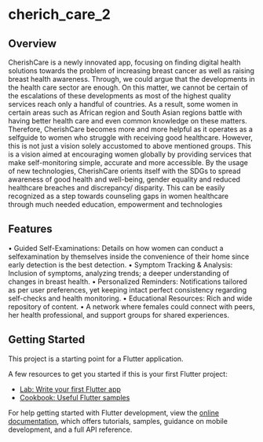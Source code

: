 # cherich_care_2


## Overview

CherishCare is a newly innovated app, focusing on finding digital health solutions towards the problem of increasing breast cancer as well as raising breast health awareness. Through, we could argue that the developments in the health care sector are enough. On this matter, we cannot be certain of the escalations of these developments as most of the highest quality services reach only a handful of countries. As a result, some women in certain areas such as African region and South Asian regions battle with having better health care and even common knowledge on these matters. Therefore, CherishCare becomes more and more helpful as it operates as a selfguide to women who struggle with receiving good healthcare. However, this is not just a vision solely accustomed to above mentioned groups. This is a vision aimed at encouraging women globally by providing services that make self-monitoring simple, accurate and more accessible. By the usage of new technologies, CherishCare orients itself with the SDGs to spread awareness of good health and well-being, gender equality and reduced healthcare breaches and discrepancy/ disparity. This can be easily recognized as a step towards counseling gaps in women healthcare through much needed education, empowerment and technologies 

## Features

• Guided Self-Examinations: Details on how women can conduct a selfexamination by themselves inside the convenience of their home since early detection is the best detection. 
• Symptom Tracking & Analysis: Inclusion of symptoms, analyzing trends; a deeper understanding of changes in breast health. 
• Personalized Reminders: Notifications tailored as per user preferences, yet keeping intact perfect consistency regarding self-checks and health monitoring. 
• Educational Resources: Rich and wide repository of content. 
• A network where females could connect with peers, her health professional, and support groups for shared experiences. 

## Getting Started

This project is a starting point for a Flutter application.

A few resources to get you started if this is your first Flutter project:

- [Lab: Write your first Flutter app](https://docs.flutter.dev/get-started/codelab)
- [Cookbook: Useful Flutter samples](https://docs.flutter.dev/cookbook)

For help getting started with Flutter development, view the
[online documentation](https://docs.flutter.dev/), which offers tutorials,
samples, guidance on mobile development, and a full API reference.
